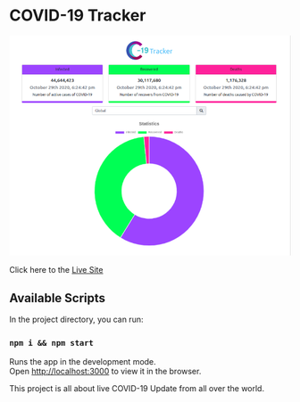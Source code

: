 # COVID-19 Tracker

[![COVID-19 Dashboard Logo](./src/Dashboard.png)](https://ahmaat19covid19.herokuapp.com/)

Click here to the [Live Site](https://ahmaat19covid19.herokuapp.com/)

## Available Scripts

In the project directory, you can run:

### `npm i && npm start`

Runs the app in the development mode.\
Open [http://localhost:3000](http://localhost:3000) to view it in the browser.

This project is all about live COVID-19 Update from all over the world.
